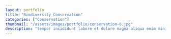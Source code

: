 ```yaml
---
layout: portfolio
title: "Biodiversity Conservation"
categories: ["Conservation"]
thumbnail: "/assets/images/portfolio/conservation-6.jpg"
description: "tempor incididunt labore et dolore magna aliqua enim minim veniam quis nostrud exercitation ullamco laboris nisi aliquip commodo consequat.duis aute irure"
---
```

